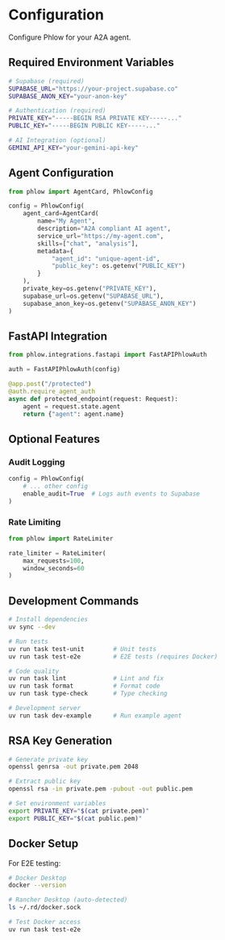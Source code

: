 # Configuration

Configure Phlow for your A2A agent.

## Required Environment Variables

```bash
# Supabase (required)
SUPABASE_URL="https://your-project.supabase.co"
SUPABASE_ANON_KEY="your-anon-key"

# Authentication (required)
PRIVATE_KEY="-----BEGIN RSA PRIVATE KEY-----..."
PUBLIC_KEY="-----BEGIN PUBLIC KEY-----..."

# AI Integration (optional)
GEMINI_API_KEY="your-gemini-api-key"
```

## Agent Configuration

```python
from phlow import AgentCard, PhlowConfig

config = PhlowConfig(
    agent_card=AgentCard(
        name="My Agent",
        description="A2A compliant AI agent",
        service_url="https://my-agent.com",
        skills=["chat", "analysis"],
        metadata={
            "agent_id": "unique-agent-id",
            "public_key": os.getenv("PUBLIC_KEY")
        }
    ),
    private_key=os.getenv("PRIVATE_KEY"),
    supabase_url=os.getenv("SUPABASE_URL"),
    supabase_anon_key=os.getenv("SUPABASE_ANON_KEY")
)
```

## FastAPI Integration

```python
from phlow.integrations.fastapi import FastAPIPhlowAuth

auth = FastAPIPhlowAuth(config)

@app.post("/protected")
@auth.require_agent_auth
async def protected_endpoint(request: Request):
    agent = request.state.agent
    return {"agent": agent.name}
```

## Optional Features

### Audit Logging
```python
config = PhlowConfig(
    # ... other config
    enable_audit=True  # Logs auth events to Supabase
)
```

### Rate Limiting
```python
from phlow import RateLimiter

rate_limiter = RateLimiter(
    max_requests=100,
    window_seconds=60
)
```

## Development Commands

```bash
# Install dependencies
uv sync --dev

# Run tests
uv run task test-unit        # Unit tests
uv run task test-e2e         # E2E tests (requires Docker)

# Code quality
uv run task lint             # Lint and fix
uv run task format           # Format code
uv run task type-check       # Type checking

# Development server
uv run task dev-example      # Run example agent
```

## RSA Key Generation

```bash
# Generate private key
openssl genrsa -out private.pem 2048

# Extract public key
openssl rsa -in private.pem -pubout -out public.pem

# Set environment variables
export PRIVATE_KEY="$(cat private.pem)"
export PUBLIC_KEY="$(cat public.pem)"
```

## Docker Setup

For E2E testing:

```bash
# Docker Desktop
docker --version

# Rancher Desktop (auto-detected)
ls ~/.rd/docker.sock

# Test Docker access
uv run task test-e2e
```
